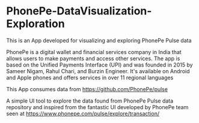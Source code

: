 # PhonePe-DataVisualization-Exploration
This is an App developed for visualizing and exploring PhonePe Pulse data

PhonePe is a digital wallet and financial services company in India that allows users to make payments and access other services. The app is based on the Unified Payments Interface (UPI) and was founded in 2015 by Sameer Nigam, Rahul Chari, and Burzin Engineer. It's available on Android and Apple phones and offers services in over 11 regional languages

This App consumes data from https://github.com/PhonePe/pulse

A simple UI tool to explore the data found from PhonePe Pulse data repository and inspired from the fantastic UI developed by PhonePe team seen at https://www.phonepe.com/pulse/explore/transaction/
